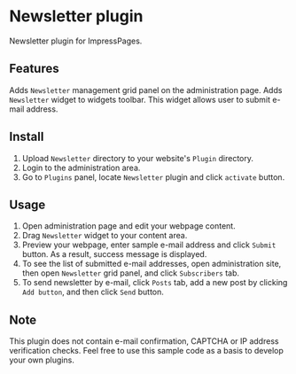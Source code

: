 # Newsletter plugin

Newsletter plugin for ImpressPages.

## Features

Adds `Newsletter` management grid panel on the administration page.
Adds `Newsletter` widget to widgets toolbar. This widget allows user to submit e-mail address.

## Install

1. Upload `Newsletter` directory to your website's `Plugin` directory.
2. Login to the administration area.
3. Go to `Plugins` panel, locate `Newsletter` plugin and click `activate` button.

## Usage

1. Open administration page and edit your webpage content.
2. Drag `Newsletter` widget to your content area.
3. Preview your webpage, enter sample e-mail address and click `Submit` button. As a result, success message is displayed.
4. To see the list of submitted e-mail addresses, open administration site, then open `Newsletter` grid panel, and click `Subscribers` tab.
5. To send newsletter by e-mail, click `Posts` tab, add a new post by clicking `Add button`, and then click `Send` button. 

## Note

This plugin does not contain e-mail confirmation, CAPTCHA or IP address verification checks.
Feel free to use this sample code as a basis to develop your own plugins.
